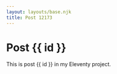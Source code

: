```yaml
---
layout: layouts/base.njk
title: Post 12173
---
```


# Post {{ id }}

This is post {{ id }} in my Eleventy project.
